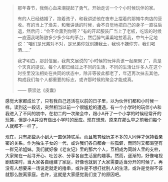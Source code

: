 >那年春节，我倒心血来潮提起了勇气，开始走访一个个小时候玩伴的家。
>
>有的人已经结婚了，抱着孩子，和我讲述他在夜市上摆着的那摊牛肉店的营收。有的当上了渔夫，和我讲话的时候，会不自觉地把自己的身子一直往后退，然后问：“会不会熏到你啊？”有的开起服装厂当上了老板，吃饭的时候一直逼我喝陈酿多少多少年的茅台，然后醉气熏熏地拉着我，中气十足地说：“咱们是兄弟对不对，是兄弟你就别嫌我土，我也不嫌你穷，我们喝酒……”
>
>我才明白，那封信里，我向文展说的“小时候的玩伴真该一起聚聚了”，真是个天真的提议。每个人都已经过上不同的生活，不同的生活让许多人在这个时空里没法相处在共同的状态中，除非等彼此都老了，年迈再次抹去其他，构成我们每个人都重要的标志，或许那时候的聚会才能成真。
>
>—— 蔡崇达《皮囊》

感觉大家都成长了，只有我自己还活在以前的日子里，以为伙伴们都和小时候一样。读到这一段话，突然相当以前一个很尴尬的遭遇，有一个小学时的玩伴小A和我进入了不同的初中，在初二的一次聚会中，跟小A开了一个小学的时候经常开的玩笑，但是小A并没有做出小学时的反应。现在想想，原来在那么早之前我们每个人就都不一样了。

现在，只有那些从小到大一直保持联系，而且教育经历差不多的人同伴才保持着亲密的关系。作为独生子女的一代，或许我们各自都会一些孤僻，而同时又都渴望有一群兄弟姐妹。我们就好像《老友记》里的那六个人，互相成为同龄人里的支柱，大家聚在一起寻开心、吐苦水、分享各自生活里的趣事。然而，逐渐的，好像电视剧结束时，当大家各自组建了家庭，好像也就到了大家需要适当分开的时候了。再没有人想要来一场说走就走的撸串，或许是不想打扰别人的生活，或许是觉得不该就那么脱离家庭。也许，这就是大家感觉我们变了的原因吧。